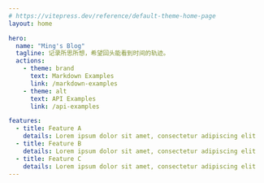 ```yaml
---
# https://vitepress.dev/reference/default-theme-home-page
layout: home

hero:
  name: "Ming's Blog"
  tagline: 记录所思所想，希望回头能看到时间的轨迹。
  actions:
    - theme: brand
      text: Markdown Examples
      link: /markdown-examples
    - theme: alt
      text: API Examples
      link: /api-examples

features:
  - title: Feature A
    details: Lorem ipsum dolor sit amet, consectetur adipiscing elit
  - title: Feature B
    details: Lorem ipsum dolor sit amet, consectetur adipiscing elit
  - title: Feature C
    details: Lorem ipsum dolor sit amet, consectetur adipiscing elit
---
```

